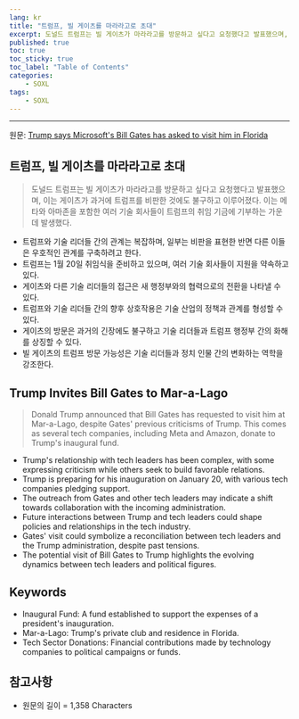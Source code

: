 ```yaml
---
lang: kr
title: "트럼프, 빌 게이츠를 마라라고로 초대"
excerpt: 도널드 트럼프는 빌 게이츠가 마라라고를 방문하고 싶다고 요청했다고 발표했으며, 이는 게이츠가 과거에 트럼프를 비판한 것에도 불구하고 이루어졌다. 이는 메타와 아마존을 포함한 여러 기술 회사들이 트럼프의 취임 기금에 기부하는 가운데 발생했다.
published: true
toc: true
toc_sticky: true
toc_label: "Table of Contents"
categories:
    - SOXL
tags:
    - SOXL
---
```


---

  원문: [Trump says Microsoft's Bill Gates has asked to visit him in Florida](https://www.investing.com/news/stock-market-news/trump-says-microsofts-bill-gates-has-asked-to-visit-him-in-florida-3790005)

## 트럼프, 빌 게이츠를 마라라고로 초대

> 도널드 트럼프는 빌 게이츠가 마라라고를 방문하고 싶다고 요청했다고 발표했으며, 이는 게이츠가 과거에 트럼프를 비판한 것에도 불구하고 이루어졌다. 이는 메타와 아마존을 포함한 여러 기술 회사들이 트럼프의 취임 기금에 기부하는 가운데 발생했다.


- 트럼프와 기술 리더들 간의 관계는 복잡하며, 일부는 비판을 표현한 반면 다른 이들은 우호적인 관계를 구축하려고 한다.
- 트럼프는 1월 20일 취임식을 준비하고 있으며, 여러 기술 회사들이 지원을 약속하고 있다.
- 게이츠와 다른 기술 리더들의 접근은 새 행정부와의 협력으로의 전환을 나타낼 수 있다.
- 트럼프와 기술 리더들 간의 향후 상호작용은 기술 산업의 정책과 관계를 형성할 수 있다.
- 게이츠의 방문은 과거의 긴장에도 불구하고 기술 리더들과 트럼프 행정부 간의 화해를 상징할 수 있다.
- 빌 게이츠의 트럼프 방문 가능성은 기술 리더들과 정치 인물 간의 변화하는 역학을 강조한다.

## Trump Invites Bill Gates to Mar-a-Lago

> Donald Trump announced that Bill Gates has requested to visit him at Mar-a-Lago, despite Gates' previous criticisms of Trump. This comes as several tech companies, including Meta and Amazon, donate to Trump's inaugural fund.


- Trump's relationship with tech leaders has been complex, with some expressing criticism while others seek to build favorable relations.
- Trump is preparing for his inauguration on January 20, with various tech companies pledging support.
- The outreach from Gates and other tech leaders may indicate a shift towards collaboration with the incoming administration.
- Future interactions between Trump and tech leaders could shape policies and relationships in the tech industry.
- Gates' visit could symbolize a reconciliation between tech leaders and the Trump administration, despite past tensions.
- The potential visit of Bill Gates to Trump highlights the evolving dynamics between tech leaders and political figures.

## Keywords

- Inaugural Fund: A fund established to support the expenses of a president's inauguration.
- Mar-a-Lago: Trump's private club and residence in Florida.
- Tech Sector Donations: Financial contributions made by technology companies to political campaigns or funds.

## 참고사항

- 원문의 길이 = 1,358 Characters

